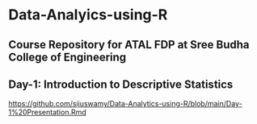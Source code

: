 # Data-Analyics-using-R
Course Repository for ATAL FDP at Sree Budha College of Engineering
----

## Day-1: Introduction to Descriptive Statistics

<https://github.com/sijuswamy/Data-Analytics-using-R/blob/main/Day-1%20Presentation.Rmd>
